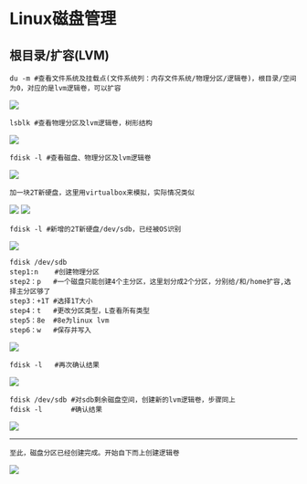 # Linux磁盘管理 #

## 根目录/扩容(LVM) ##
	du -m #查看文件系统及挂载点(文件系统列：内存文件系统/物理分区/逻辑卷)，根目录/空间为0，对应的是lvm逻辑卷，可以扩容
![](doc/du_m.PNG)

	lsblk #查看物理分区及lvm逻辑卷，树形结构

![](doc/lsblk.PNG)

    fdisk -l #查看磁盘、物理分区及lvm逻辑卷

![](doc/fdisk_l.PNG)

	加一块2T新硬盘，这里用virtualbox来模拟，实际情况类似

![](doc/vbox1.PNG)
![](doc/vbox2.PNG)

	fdisk -l #新增的2T新硬盘/dev/sdb，已经被OS识别

![](doc/fdisk_l2.PNG)

	fdisk /dev/sdb
	step1:n    #创建物理分区
    step2：p   #一个磁盘只能创建4个主分区，这里划分成2个分区，分别给/和/home扩容,选择主分区够了
    step3：+1T #选择1T大小
    step4：t   #更改分区类型，L查看所有类型
    step5：8e  #8e为linux lvm
	step6：w   #保存并写入

![](doc/fdisk_l3.PNG)

	fdisk -l   #再次确认结果

![](doc/fdisk_l4.PNG)

	fdisk /dev/sdb #对sdb剩余磁盘空间，创建新的lvm逻辑卷，步骤同上
	fdisk -l       #确认结果

![](doc/fdisk_l5.PNG)

---

	至此，磁盘分区已经创建完成。开始自下而上创建逻辑卷

![](doc/LVM.jpg)